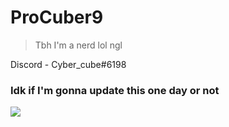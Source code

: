 # ProCuber9
> Tbh I'm a nerd lol ngl

Discord - Cyber_cube#6198

### Idk if I'm gonna update this one day or not

<img src="https://lanyard.cnrad.dev/api/988062905670963200?animated=true&hideDiscrim=true&bg=010409" />
